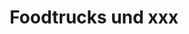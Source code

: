 ---
title: Foodtrucks und xxx
planned_start: 2020-01-01
planned_end: 2020-01-31
real_start: 2020-02-01
real_end: 2020-03-31
description: WAS soll mit dem Projekt realisiert werden?
rationale: WARUM wird dieses Projekt umgesetzt? Welches Problem löst es?
---